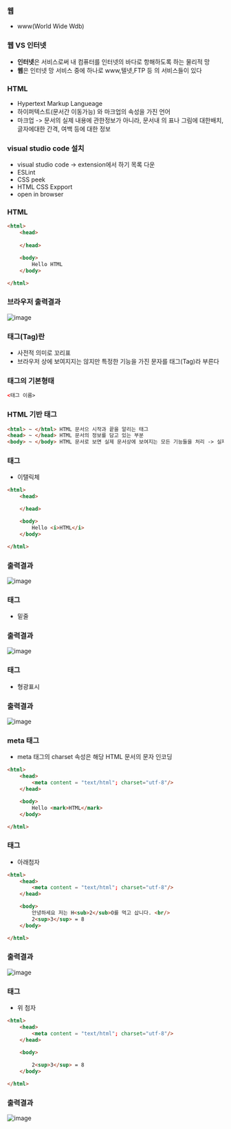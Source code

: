 ### 웹
- www(World Wide Wdb)

### 웹 VS 인터넷
- **인터넷**은 서비스로써 내 컴퓨터를 인터넷의 바다로 항해하도록 하는 물리적 망
- **웹**은 인터넷 망 서비스 중에 하나로 www,텔넷,FTP 등 의 서비스들이 있다

### HTML
- Hypertext Markup Langueage
- 하이퍼텍스트(문서간 이동가능) 와 마크업의 속성을 가진 언어
- 마크업 -> 문서의 실제 내용에 관한정보가 아니라, 문서내 의 표나 그림에 대한배치, 글자에대한 간격, 여백 등에 대한 정보

### visual studio code 설치
- visual studio code -> extension에서 하기 목록 다운 
- ESLint
- CSS peek
- HTML CSS Expport
- open in browser 


### HTML
```html
<html>
    <head>
        
    </head>

    <body>
        Hello HTML
    </body>

</html>
```

### 브라우저 출력결과
![image](https://user-images.githubusercontent.com/82345970/163315383-b64e673a-3522-4103-bde2-175b4ec9c01b.png)

### 태그(Tag)란
- 사전적 의미로 꼬리표
- 브라우저 상에 보여지지는 않지만 특정한 기능을 가진 문자를 태그(Tag)라 부른다

### 태그의 기본형태

```html
<태그 이름>
```

### HTML 기반 태그

```html
<html> ~ </html> HTML 문서으 시작과 끝을 알리는 태그
<head> ~ </head> HTML 문서의 정보를 담고 있는 부분
<body> ~ </body> HTML 문서로 보면 실제 문서상에 보여지는 모든 기능들을 처리 -> 실제로 수많은 태그들이 사용 
```

### <i></i> 태그
- 이탤릭체

```html
<html>
    <head>

    </head>

    <body>
        Hello <i>HTML</i>
    </body>

</html>
```
### 출력결과
![image](https://user-images.githubusercontent.com/82345970/163318218-29b2eb08-63fc-4cfd-aee3-b4badbe6ba75.png)

### <u></u> 태그
- 밑줄

### 출력결과
![image](https://user-images.githubusercontent.com/82345970/163318679-0f457e37-f14e-4858-abc1-db21f4e31706.png)

### <mark></mark> 태그
- 형광표시

### 출력결과
![image](https://user-images.githubusercontent.com/82345970/163318907-0d347cf3-caa1-4d27-a4b7-e4df1e262afa.png)

### meta 태그
- meta 태그의 charset 속성은 해당 HTML 문서의 문자 인코딩

```html
<html>
    <head>
        <meta content = "text/html"; charset="utf-8"/>
    </head>

    <body>
        Hello <mark>HTML</mark>
    </body>

</html>
```

### <sub></sub> 태그
- 아래첨자

```html
<html>
    <head>
        <meta content = "text/html"; charset="utf-8"/>
    </head>

    <body>
        안녕하세요 저는 H<sub>2</sub>O를 먹고 삽니다. <br/>
        2<sup>3</sup> = 8
    </body>

</html>
```
### 출력결과
![image](https://user-images.githubusercontent.com/82345970/163319491-df5fb8ab-43c9-4dcb-9732-9384d65d026d.png)


### <sup></sup> 태그
- 위 첨자

```html
<html>
    <head>
        <meta content = "text/html"; charset="utf-8"/>
    </head>

    <body>
        
        2<sup>3</sup> = 8
    </body>

</html>
```

### 출력결과
![image](https://user-images.githubusercontent.com/82345970/163319577-ad4c6efb-709d-4871-b4ec-b89c670edd4c.png)

